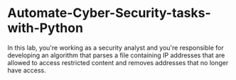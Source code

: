 # Automate-Cyber-Security-tasks-with-Python
In this lab, you're working as a security analyst and you're responsible for developing an algorithm that parses a file containing IP addresses that are allowed to access restricted content and removes addresses that no longer have access.
